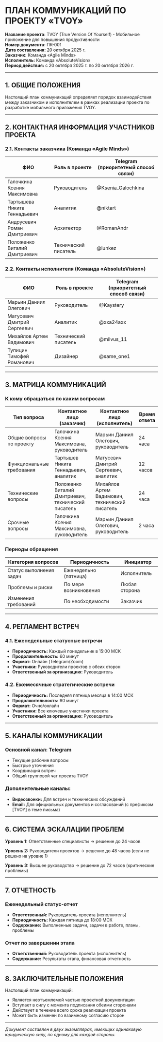 # ПЛАН КОММУНИКАЦИЙ ПО ПРОЕКТУ «TVOY»

**Название проекта:** TVOY (True Version Of Yourself) - Мобильное
приложение для повышения продуктивности  
**Номер документа:** ПК-001  
**Дата составления:** 20 октября 2025 г.  
**Заказчик:** Команда «Agile Minds»  
**Исполнитель:** Команда «AbsoluteVision»  
**Период действия:** с 20 октября 2025 г. по 20 октября 2026 г.

---

## 1. ОБЩИЕ ПОЛОЖЕНИЯ

Настоящий план коммуникаций определяет порядок взаимодействия между
заказчиком и исполнителем в рамках реализации проекта по разработке
мобильного приложения TVOY.

---

<!-- markdownlint-enable MD013 -->

## 2. КОНТАКТНАЯ ИНФОРМАЦИЯ УЧАСТНИКОВ ПРОЕКТА

### 2.1. Контакты заказчика (Команда «Agile Minds»)

| ФИО                          | Роль в проекте       | Telegram (приоритетный способ связи) |
|------------------------------|----------------------|--------------------------------------|
| Галочкина Ксения Максимовна  | Руководитель         | @Ksenia_Galochkina                   |
| Тартышева Никита Геннадьевич | Аналитик             | @niktart                             |
| Андрусевич Роман Дмитриевич  | Архитектор           | @RomanAndr                           |
| Положенко Виталий Дмитриевич | Технический писатель | @lunkez                              |

### 2.2. Контакты исполнителя (Команда «AbsoluteVision»)

| ФИО                         | Роль в проекте       | Telegram (приоритетный способ связи) |
|-----------------------------|----------------------|--------------------------------------|
| Марьин Даниил Олегович      | Руководитель         | @Kaystery                            |
| Матусевич Дмитрий Сергеевич | Аналитик             | @xxa24axx                            |
| Михайлов Артем Вадимович    | Технический писатель | @milvus_11                           |
| Тупицин Тимофей Романович   | Дизайнер             | @same_one1                           |

---

## 3. МАТРИЦА КОММУНИКАЦИЙ

### К кому обращаться по каким вопросам

| Тип вопроса               | Контактное лицо (заказчик)                         | Контактное лицо (исполнитель)                  | Время ответа |
|---------------------------|----------------------------------------------------|------------------------------------------------|--------------|
| Общие вопросы по проекту  | Галочкина Ксения Максимовна, руководитель          | Марьин Даниил Олегович, руководитель           | 24 часа      |
| Функциональные требования | Тартышев Никита Геннадьевич, аналитик              | Матусевич Дмитрий Сергеевич, аналитик          | 12 часов     |
| Технические вопросы       | Положенко Виталий Дмитриевич, технический писатель | Михайлов Артем Вадимович, технический писатель | 24 часа      |
| Срочные вопросы           | Галочкина Ксения Максимовна, руководитель          | Марьин Даниил Олегович, руководитель           | 2 часа       |

### Периоды обращения

| Категория вопросов      | Периодичность         | Инициатор     |
|-------------------------|-----------------------|---------------|
| Статус выполнения задач | Еженедельно (пятница) | Исполнитель   |
| Проблемы и риски        | По мере возникновения | Любая сторона |
| Изменения требований    | По необходимости      | Заказчик      |

<!-- markdownlint-disable MD013 -->

---

## 4. РЕГЛАМЕНТ ВСТРЕЧ

### 4.1. Еженедельные статусные встречи

- **Периодичность:** Каждый понедельник в 15:00 МСК
- **Продолжительность:** 60 минут
- **Формат:** Онлайн (Telegram/Zoom)
- **Участники:** Руководители проектов с обеих сторон
- **Ответственный за организацию:** Руководитель

### 4.2. Ежемесячные стратегические встречи

- **Периодичность:** Последняя пятница месяца в 14:00 МСК
- **Продолжительность:** 90 минут
- **Формат:** Очно/онлайн
- **Участники:** Все ключевые участники проекта
- **Ответственный за организацию:** Руководитель

---

## 5. КАНАЛЫ КОММУНИКАЦИИ

### Основной канал: Telegram

- Текущие рабочие вопросы
- Быстрые уточнения
- Координация встреч
- Общий групповой чат проекта TVOY

### Дополнительные каналы:

- **Видеозвонки:** Для встреч и технических обсуждений
- **Email:** Для официальных документов и согласований (с префиксом [TVOY]
  в теме письма)

---

## 6. СИСТЕМА ЭСКАЛАЦИИ ПРОБЛЕМ

**Уровень 1:** Ответственные специалисты → решение до 24 часов

**Уровень 2:** Руководители проектов → решение до 48 часов (если не решено
на уровне 1)

**Уровень 3:** Высшее руководство → решение до 72 часов (критические
проблемы)

---

## 7. ОТЧЕТНОСТЬ

### Еженедельный статус-отчет

- **Ответственный:** Руководитель проекта (исполнитель)
- **Периодичность:** Каждая пятница до 18:00 МСК
- **Содержание:** Выполненные задачи, задачи в работе, планы, проблемы

### Отчет по завершении этапа

- **Ответственный:** Руководитель проекта (исполнитель)
- **Содержание:** Результаты этапа, финансовая отчетность

---

## 8. ЗАКЛЮЧИТЕЛЬНЫЕ ПОЛОЖЕНИЯ

Настоящий план коммуникаций:

- Является неотъемлемой частью проектной документации
- Вступает в силу с момента подписания обеими сторонами
- Действует в течение всего срока реализации проекта
- Может быть изменен по взаимному согласию сторон

---

*Документ составлен в двух экземплярах, имеющих одинаковую юридическую
силу, по одному для каждой стороны.*
